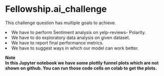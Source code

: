 # Fellowship.ai_challenge

This challenge question has multiple goals to achieve.<br>
<li>We have to perform Sentiment analysis on yelp-reviews- Polarity.<br>
<li>We have to do exploratory data analysis on given dataset.<br>
<li>We have to report final performance metrics.<br>
<li>We have to suggest ways in which our model can work better.<br>

<b>Note<br>
In this Jupyter notebook we have some plottly funnel plots which are not shown on github. You can run those code cells on colab to get the plots.
